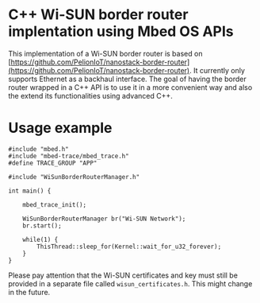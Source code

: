 # C++ Wi-SUN border router implentation using Mbed OS APIs

This implementation of a Wi-SUN border router is based on [https://github.com/PelionIoT/nanostack-border-router](https://github.com/PelionIoT/nanostack-border-router). It currently only supports Ethernet as a backhaul interface. The goal of having the border router wrapped in a C++ API is to use it in a more convenient way and also the extend its functionalities using advanced C++.

# Usage example

```
#include "mbed.h"
#include "mbed-trace/mbed_trace.h"
#define TRACE_GROUP "APP"

#include "WiSunBorderRouterManager.h"

int main() {

    mbed_trace_init();

    WiSunBorderRouterManager br("Wi-SUN Network");
    br.start();

    while(1) {
        ThisThread::sleep_for(Kernel::wait_for_u32_forever);
    }
}
```

Please pay attention that the Wi-SUN certificates and key must still be provided in a separate file called `wisun_certificates.h`. This might change in the future.